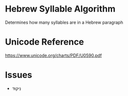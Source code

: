 # Hebrew Syllable Algorithm

Determines how many syllables are in a Hebrew paragraph

# Unicode Reference

<https://www.unicode.org/charts/PDF/U0590.pdf>

# Issues

-   נִיקוּד

